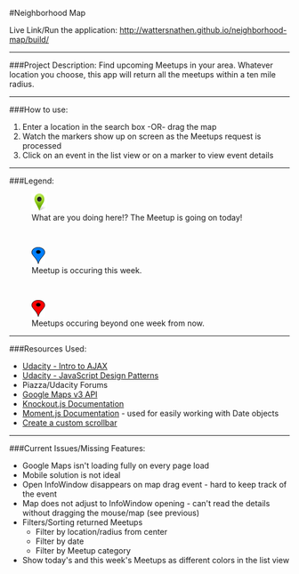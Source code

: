 #Neighborhood Map

Live Link/Run the application: <a href="http://wattersnathen.github.io/neighborhood-map/build/" target="_blank">http://wattersnathen.github.io/neighborhood-map/build/</a>

<hr/>

###Project Description:
Find upcoming Meetups in your area. Whatever location you choose, this app will return all the meetups within a ten mile radius.

<hr/>

###How to use:
<ol>
    <li>Enter a location in the search box -OR- drag the map</li>
    <li>Watch the markers show up on screen as the Meetups request is processed</li>
    <li>Click on an event in the list view or on a marker to view event details</li>
</ol>

<hr/>

###Legend:
<figure>
    <img src="https://github.com/wattersnathen/neighborhood-map/blob/master/app/icons/today1.png"/>
    <figcaption>What are you doing here!? The Meetup is going on today!</figcaption>
</figure>
<br/>
<figure>
    <img src="https://github.com/wattersnathen/neighborhood-map/blob/master/app/icons/marker-th.png"/>
    <figcaption>Meetup is occuring this week.</figcaption>
</figure>
<br/>
<figure>
    <img src="https://github.com/wattersnathen/neighborhood-map/blob/master/app/icons/map-pin-red-th.png"/>
    <figcaption>Meetups occuring beyond one week from now.</figcaption>
</figure>

<hr/>

###Resources Used:
<ul>
    <li><a href="https://www.udacity.com/course/intro-to-ajax--ud110" target="_blank">Udacity - Intro to AJAX</a></li>
    <li><a href="https://www.udacity.com/course/javascript-design-patterns--ud989" target="_blank">Udacity - JavaScript Design Patterns</a></li>
    <li>Piazza/Udacity Forums</li>
    <li><a href="https://developers.google.com/maps/documentation/javascript/" target="_blank">Google Maps v3 API</a></li>
    <li><a href="http://knockoutjs.com/documentation/introduction.html">Knockout.js Documentation</a></li>
    <li><a href="http://momentjs.com/docs/" target="_blank">Moment.js Documentation</a> - used for easily working with Date objects</li>
    <li><a href="http://www.codeproject.com/Tips/674478/Customize-Scrollbars-using-CSS" target="_blank">Create a custom scrollbar</a></li>
</ul>

<hr/>

###Current Issues/Missing Features:
<ul>
    <li>Google Maps isn't loading fully on every page load</li>
    <li>Mobile solution is not ideal</li>
    <li>Open InfoWindow disappears on map drag event - hard to keep track of the event</li>
    <li>Map does not adjust to InfoWindow opening - can't read the details without dragging the mouse/map (see previous)</li>
    <li>Filters/Sorting returned Meetups
        <ul>
            <li>Filter by location/radius from center</li>
            <li>Filter by date</li>
            <li>Filter by Meetup category</li>
        </ul>
    </li>
    <li>Show today's and this week's Meetups as different colors in the list view</li>
</ul>